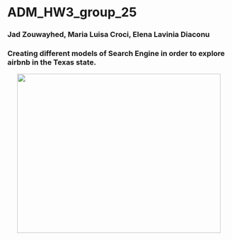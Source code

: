 # ADM_HW3_group_25
### Jad Zouwayhed, Maria Luisa Croci, Elena Lavinia Diaconu

### Creating different models of Search Engine in order to explore airbnb in the Texas state. 

<p align="center">
  <img width="460" height="360" src="http://rentmoreweeks.com/wp-content/uploads/2016/05/airbnb-peter-griffin.jpg">
</p>


